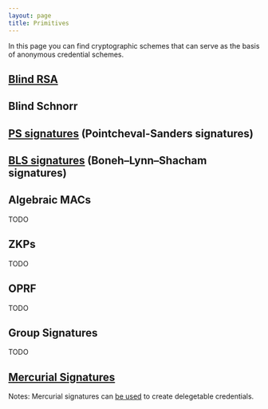 ```yaml
---
layout: page
title: Primitives
---
```

In this page you can find cryptographic schemes that can serve as the basis of anonymous credential schemes.

## [Blind RSA]

[Blind RSA]: https://en.wikipedia.org/wiki/Blind_signature#Blind_RSA_signatures

## Blind Schnorr

## [PS signatures] (Pointcheval-Sanders signatures)

[PS signatures]: https://eprint.iacr.org/2015/525.pdf

## [BLS signatures] (Boneh–Lynn–Shacham signatures)

[BLS signatures]: https://www.iacr.org/archive/asiacrypt2001/22480516.pdf

## Algebraic MACs

TODO

## ZKPs

TODO

## OPRF

TODO

## Group Signatures

TODO

## [Mercurial Signatures]

Notes: Mercurial signatures can [be used](https://eprint.iacr.org/2018/923.pdf) to create delegetable credentials.

[Mercurial Signatures]: https://eprint.iacr.org/2020/979

